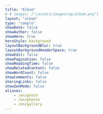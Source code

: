 ```yaml
---
title: "Album"
# # images: ["/assets/images/og/album.png"]
layout: "album"
type: "sample"
showDate: false
showAuthor: false
showHero: true
heroStyle: background
layoutBackgroundBlur: true
layoutBackgroundHeaderSpace: true
showEdit: false
showPagination: false
showReadingTime: false
showRelatedContent: false
showWordCount: false
showComments: false
sharingLinks: false
showZenMode: false
aliases:
    - /en/photo
    - /en/photos
    - /en/gallery
---
```

